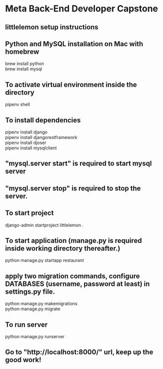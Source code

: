 # Meta Back-End Developer Capstone
## littlelemon setup instructions
## Python and MySQL installation on Mac with homebrew
brew install python  
brew install mysql  
  
## To activate virtual environment inside the directory
pipenv shell  
  
## To install dependencies
pipenv install django  
pipenv install djangorestframework  
pipenv install djoser  
pipenv install mysqlclient  
  
## "mysql.server start" is required to start mysql server
## "mysql.server stop" is required to stop the server.
  
## To start project
django-admin startproject littlelemon .  
  
## To start application (manage.py is required inside working directory thereafter.)
python manage.py startapp restaurant  
  
## apply two migration commands, configure DATABASES (username, password at least) in settings.py file.
python manage.py makemigrations  
python manage.py migrate  
  
## To run server
python manage.py runserver  
## Go to "http://localhost:8000/" url, keep up the good work!





